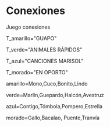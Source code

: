 
# Conexiones
Juego conexiones

T_amarillo="GUAPO"

T_verde="ANIMALES RÁPIDOS"

T_azul="CANCIONES MARISOL"

T_morado="EN OPORTO"

amarillo=Mono,Cuco,Bonito,Lindo

verde=Marlin,Guepardo,Halcón,Avestruz

azul=Contigo,Tómbola,Pompero,Estrella

morado=Gallo,Bacalao, Puente,Tranvía